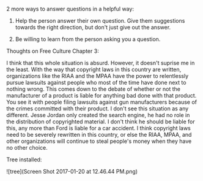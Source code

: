 2 more ways to answer questions in a helpful way:

1) Help the person answer their own question. Give them suggestions towards the right direction, but don't just give out the answer. 

2) Be willing to learn from the person asking you a question. 

Thoughts on Free Culture Chapter 3:

I think that this whole situation is absurd. However, it doesn't suprise me in the least. With the way that copyright laws in this country
are written, organizations like the RIAA and the MPAA have the power to relentlessly pursue lawsuits against people who most of the time
have done next to nothing wrong. This comes down to the debate of whether or not the manufacturer of a product is liable for anything bad
done with that product. You see it with people filing lawsuits against gun manufacturers because of the crimes committed with their product.
I don't see this situation as any different. Jesse Jordan only created the search engine, he had no role in the distribution of copyrighted
material. I don't think he should be liable for this, any more than Ford is liable for a car accident. I think copyright laws need to be 
severely rewritten in this country, or else the RIAA, MPAA, and other organizations will continue to steal people's money when they have no
other choice. 


Tree installed:


![tree](Screen Shot 2017-01-20 at 12.46.44 PM.png)
